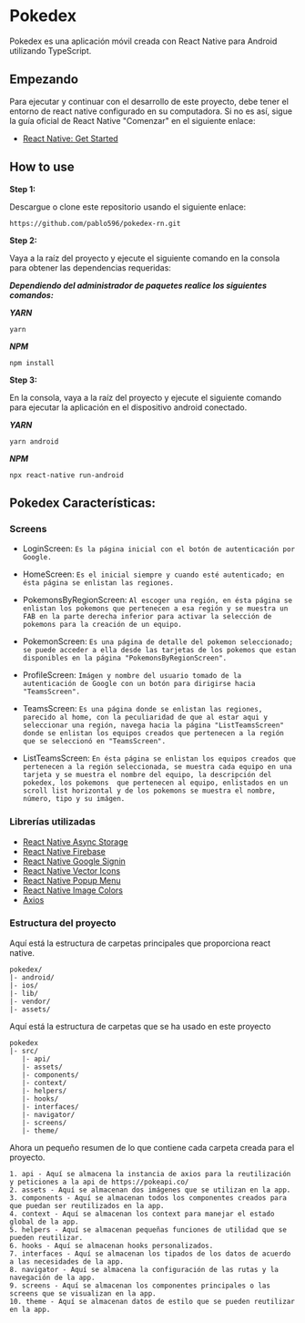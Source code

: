 # Pokedex

Pokedex es una aplicación móvil creada con React Native para Android utilizando TypeScript.

## Empezando

Para ejecutar y continuar con el desarrollo de este proyecto, debe tener el entorno de react native configurado en su computadora.
Si no es así, sigue la guía oficial de React Native "Comenzar" en el siguiente enlace:

- [React Native: Get Started](https://reactnative.dev/docs/environment-setup)

## How to use

**Step 1:**

Descargue o clone este repositorio usando el siguiente enlace:

```
https://github.com/pablo596/pokedex-rn.git
```

**Step 2:**

Vaya a la raíz del proyecto y ejecute el siguiente comando en la consola para obtener las dependencias requeridas:

**_Dependiendo del administrador de paquetes realice los siguientes comandos:_**

**_YARN_**

```
yarn
```

**_NPM_**

```
npm install
```

**Step 3:**

En la consola, vaya a la raíz del proyecto y ejecute el siguiente comando para ejecutar la aplicación en el dispositivo android conectado.

**_YARN_**

```
yarn android
```

**_NPM_**

```
npx react-native run-android
```

## Pokedex Características:

### Screens

- LoginScreen: `Es la página inicial con el botón de autenticación por Google.`

- HomeScreen: `Es el inicial siempre y cuando esté autenticado; en ésta página se enlistan las regiones.`

- PokemonsByRegionScreen: `Al escoger una región, en ésta página se enlistan los pokemons que pertenecen a esa región y se muestra un FAB en la parte derecha inferior para activar la selección de pokemons para la creación de un equipo.`

- PokemonScreen: `Es una página de detalle del pokemon seleccionado; se puede acceder a ella desde las tarjetas de los pokemos que estan disponibles en la página "PokemonsByRegionScreen".`

- ProfileScreen: `Imágen y nombre del usuario tomado de la autenticación de Google con un botón para dirigirse hacia "TeamsScreen".`

- TeamsScreen: `Es una página donde se enlistan las regiones, parecido al home, con la peculiaridad de que al estar aqui y seleccionar una región, navega hacia la página "ListTeamsScreen" donde se enlistan los equipos creados que pertenecen a la región que se seleccionó en "TeamsScreen".`

- ListTeamsScreen: `En ésta página se enlistan los equipos creados que pertenecen a la región seleccionada, se muestra cada equipo en una tarjeta y se muestra el nombre del equipo, la descripción del pokedex, los pokemons  que pertenecen al equipo, enlistados en un scroll list horizontal y de los pokemons se muestra el nombre, número, tipo y su imágen.`

### Librerías utilizadas

- [React Native Async Storage](https://github.com/react-native-async-storage/async-storage)
- [React Native Firebase](https://github.com/invertase/react-native-firebase)
- [React Native Google Signin](https://github.com/react-native-google-signin/google-signin)
- [React Native Vector Icons](https://github.com/oblador/react-native-vector-icons)
- [React Native Popup Menu](https://github.com/instea/react-native-popup-menu)
- [React Native Image Colors](https://github.com/osamaqarem/react-native-image-colors)
- [Axios](https://github.com/axios/axios)

### Estructura del proyecto

Aquí está la estructura de carpetas principales que proporciona react native.

```
pokedex/
|- android/
|- ios/
|- lib/
|- vendor/
|- assets/
```

Aquí está la estructura de carpetas que se ha usado en este proyecto

```
pokedex
|- src/
   |- api/
   |- assets/
   |- components/
   |- context/
   |- helpers/
   |- hooks/
   |- interfaces/
   |- navigator/
   |- screens/
   |- theme/
```

Ahora un pequeño resumen de lo que contiene cada carpeta creada para el proyecto.

```
1. api - Aquí se almacena la instancia de axios para la reutilización y peticiones a la api de https://pokeapi.co/
2. assets - Aquí se almacenan dos imágenes que se utilizan en la app.
3. components - Aquí se almacenan todos los componentes creados para que puedan ser reutilizados en la app.
4. context - Aquí se almacenan los context para manejar el estado global de la app.
5. helpers - Aquí se almacenan pequeñas funciones de utilidad que se pueden reutilizar.
6. hooks - Aquí se almacenan hooks personalizados.
7. interfaces - Aquí se almacenan los tipados de los datos de acuerdo a las necesidades de la app.
8. navigator - Aquí se almacena la configuración de las rutas y la navegación de la app.
9. screens - Aquí se almacenan los componentes principales o las screens que se visualizan en la app.
10. theme - Aquí se almacenan datos de estilo que se pueden reutilizar en la app.

```
